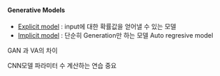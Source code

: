 #### Generative Models

- <ins>Explicit model</ins> : input에 대한 확률값을 얻어낼 수 있는 모델
- <ins>Implicit model</ins> : 단순히 Generation만 하는 모델
Auto regresive model

GAN 과 VA의 차이

CNN모델 파라미터 수 계산하는 연습 중요





















